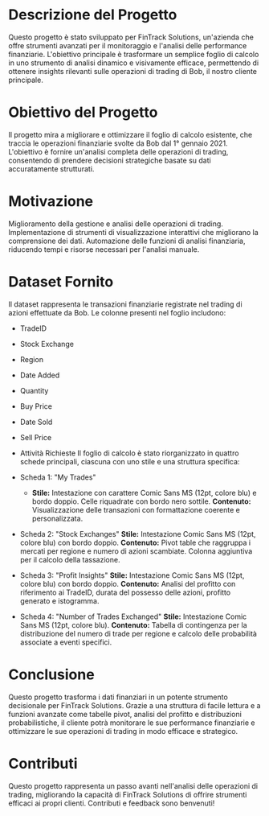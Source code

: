 # Descrizione del Progetto

Questo progetto è stato sviluppato per FinTrack Solutions, un'azienda che offre strumenti avanzati per il monitoraggio e l'analisi delle performance finanziarie. L'obiettivo principale è trasformare un semplice foglio di calcolo in uno strumento di analisi dinamico e visivamente efficace, permettendo di ottenere insights rilevanti sulle operazioni di trading di Bob, il nostro cliente principale.

# Obiettivo del Progetto

Il progetto mira a migliorare e ottimizzare il foglio di calcolo esistente, che traccia le operazioni finanziarie svolte da Bob dal 1° gennaio 2021. L'obiettivo è fornire un'analisi completa delle operazioni di trading, consentendo di prendere decisioni strategiche basate su dati accuratamente strutturati.

#  Motivazione

Miglioramento della gestione e analisi delle operazioni di trading.
Implementazione di strumenti di visualizzazione interattivi che migliorano la comprensione dei dati.
Automazione delle funzioni di analisi finanziaria, riducendo tempi e risorse necessari per l'analisi manuale.

# Dataset Fornito
Il dataset rappresenta le transazioni finanziarie registrate nel trading di azioni effettuate da Bob. Le colonne presenti nel foglio includono:

- TradeID
- Stock Exchange
- Region
- Date Added
- Quantity
- Buy Price
- Date Sold
- Sell Price
- Attività Richieste
Il foglio di calcolo è stato riorganizzato in quattro schede principali, ciascuna con uno stile e una struttura specifica:

- Scheda 1: "My Trades"
  - **Stile:** Intestazione con carattere Comic Sans MS (12pt, colore blu) e bordo doppio. Celle riquadrate con bordo nero sottile.
  **Contenuto:** Visualizzazione delle transazioni con formattazione coerente e personalizzata.
- Scheda 2: "Stock Exchanges"
  **Stile:** Intestazione Comic Sans MS (12pt, colore blu) con bordo doppio.
  **Contenuto:** Pivot table che raggruppa i mercati per regione e numero di azioni scambiate. Colonna aggiuntiva per il calcolo della tassazione.
- Scheda 3: "Profit Insights"
  **Stile:** Intestazione Comic Sans MS (12pt, colore blu) con bordo doppio.
  **Contenuto:** Analisi del profitto con riferimento ai TradeID, durata del possesso delle azioni, profitto generato e istogramma.
- Scheda 4: "Number of Trades Exchanged"
  **Stile:** Intestazione Comic Sans MS (12pt, colore blu).
  **Contenuto:** Tabella di contingenza per la distribuzione del numero di trade per regione e calcolo delle probabilità associate a eventi specifici.

# Conclusione
Questo progetto trasforma i dati finanziari in un potente strumento decisionale per FinTrack Solutions. Grazie a una struttura di facile lettura e a funzioni avanzate come tabelle pivot, analisi del profitto e distribuzioni probabilistiche, il cliente potrà monitorare le sue performance finanziarie e ottimizzare le sue operazioni di trading in modo efficace e strategico.

# Contributi
Questo progetto rappresenta un passo avanti nell'analisi delle operazioni di trading, migliorando la capacità di FinTrack Solutions di offrire strumenti efficaci ai propri clienti. Contributi e feedback sono benvenuti!
